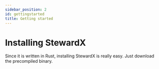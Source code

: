 ```yaml
---
sidebar_position: 2
id: gettingstarted
title: Getting started
---
```


# Installing StewardX

Since it is written in Rust, installing StewardX is really easy. Just download the precompiled binary.